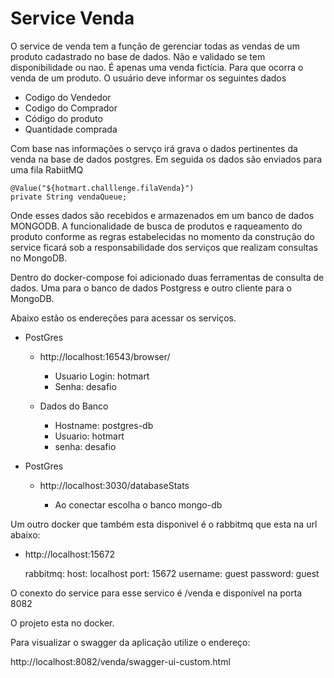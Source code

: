 # Service Venda

O service de venda tem a função de gerenciar todas as vendas de um produto cadastrado no base de dados. Não e validado se tem disponibilidade ou nao. É apenas uma venda fictícia.
Para que ocorra o venda de um produto. O usuário deve informar os seguintes dados

- Codigo do Vendedor
- Codigo do Comprador
- Código do produto
- Quantidade comprada

Com base nas informações o servço irá grava o dados pertinentes da venda na base de dados postgres. Em seguida os dados sâo enviados para uma fila RabiitMQ

	@Value("${hotmart.challlenge.filaVenda}")
	private String vendaQueue;

Onde esses dados são recebidos e armazenados em um banco de dados MONGODB. A funcionalidade de busca de produtos e raqueamento do produto conforme as regras estabelecidas no momento da construção do service ficará sob a responsabilidade dos serviços que realizam consultas no MongoDB.

Dentro do docker-compose foi adicionado duas ferramentas de consulta de dados. Uma para o banco de dados Postgress e outro cliente para o MongoDB.

Abaixo estão os endereções para acessar os serviços.

- PostGres

	- http://localhost:16543/browser/

		- Usuario Login: hotmart
    	- Senha: desafio

   - Dados do Banco

   		- Hostname: postgres-db
   		- Usuario: hotmart
   		- senha: desafio

- PostGres

	- http://localhost:3030/databaseStats

		- Ao conectar escolha o banco mongo-db


Um outro docker que também esta disponivel é o rabbitmq que esta na url abaixo:

- http://localhost:15672


    rabbitmq:
    host: localhost
    port: 15672
    username: guest
    password: guest


O conexto do service para esse servico  é  /venda e disponível na porta 8082


O projeto esta no docker.

Para visualizar o swagger da aplicação utilize o endereço:

http://localhost:8082/venda/swagger-ui-custom.html


